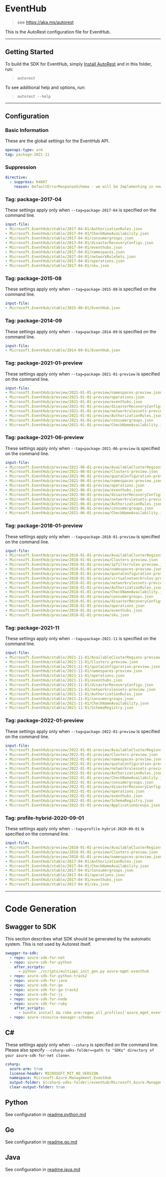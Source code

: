 # EventHub

> see https://aka.ms/autorest

This is the AutoRest configuration file for EventHub.



---
## Getting Started
To build the SDK for EventHub, simply [Install AutoRest](https://aka.ms/autorest/install) and in this folder, run:

> `autorest`

To see additional help and options, run:

> `autorest --help`
---

## Configuration



### Basic Information
These are the global settings for the EventHub API.

``` yaml
openapi-type: arm
tag: package-2021-11
```

### Suppression

``` yaml
directive:
  - suppress: R4007
    reason: DefaultErrorResponseSchema - we will be Implementing in new API version
```

### Tag: package-2017-04

These settings apply only when `--tag=package-2017-04` is specified on the command line.

``` yaml $(tag) == 'package-2017-04'
input-file:
- Microsoft.EventHub/stable/2017-04-01/AuthorizationRules.json
- Microsoft.EventHub/stable/2017-04-01/CheckNameAvailability.json
- Microsoft.EventHub/stable/2017-04-01/consumergroups.json
- Microsoft.EventHub/stable/2017-04-01/disasterRecoveryConfigs.json
- Microsoft.EventHub/stable/2017-04-01/eventhubs.json
- Microsoft.EventHub/stable/2017-04-01/namespaces.json
- Microsoft.EventHub/stable/2017-04-01/networkRuleSets.json
- Microsoft.EventHub/stable/2017-04-01/operations.json
- Microsoft.EventHub/stable/2017-04-01/sku.json
```


### Tag: package-2015-08

These settings apply only when `--tag=package-2015-08` is specified on the command line.

``` yaml $(tag) == 'package-2015-08'
input-file:
- Microsoft.EventHub/stable/2015-08-01/EventHub.json
```


### Tag: package-2014-09

These settings apply only when `--tag=package-2014-09` is specified on the command line.

``` yaml $(tag) == 'package-2014-09'
input-file:
- Microsoft.EventHub/stable/2014-09-01/EventHub.json
```

### Tag: package-2021-01-preview

These settings apply only when `--tag=package-2021-01-preview` is specified on the command line.

``` yaml $(tag) == 'package-2021-01-preview'
input-file:
- Microsoft.EventHub/preview/2021-01-01-preview/namespaces-preview.json
- Microsoft.EventHub/preview/2021-01-01-preview/operations.json
- Microsoft.EventHub/preview/2021-01-01-preview/eventhubs.json
- Microsoft.EventHub/preview/2021-01-01-preview/disasterRecoveryConfigs.json
- Microsoft.EventHub/preview/2021-01-01-preview/networkrulessets-preview.json
- Microsoft.EventHub/preview/2021-01-01-preview/AuthorizationRules.json
- Microsoft.EventHub/preview/2021-01-01-preview/consumergroups.json
- Microsoft.EventHub/preview/2021-01-01-preview/CheckNameAvailability.json
```

### Tag: package-2021-06-preview

These settings apply only when `--tag=package-2021-06-preview` is specified on the command line.

``` yaml $(tag) == 'package-2021-06-preview'
input-file:
- Microsoft.EventHub/preview/2021-06-01-preview/AvailableClusterRegions-preview.json
- Microsoft.EventHub/preview/2021-06-01-preview/Clusters-preview.json
- Microsoft.EventHub/preview/2021-06-01-preview/quotaConfiguration-preview.json
- Microsoft.EventHub/preview/2021-06-01-preview/namespaces-preview.json
- Microsoft.EventHub/preview/2021-06-01-preview/operations.json
- Microsoft.EventHub/preview/2021-06-01-preview/eventhubs.json
- Microsoft.EventHub/preview/2021-06-01-preview/disasterRecoveryConfigs.json
- Microsoft.EventHub/preview/2021-06-01-preview/networkrulessets-preview.json
- Microsoft.EventHub/preview/2021-06-01-preview/AuthorizationRules.json
- Microsoft.EventHub/preview/2021-06-01-preview/consumergroups.json
- Microsoft.EventHub/preview/2021-06-01-preview/CheckNameAvailability.json
```

### Tag: package-2018-01-preview

These settings apply only when `--tag=package-2018-01-preview` is specified on the command line.

``` yaml $(tag) == 'package-2018-01-preview'
input-file:
- Microsoft.EventHub/preview/2018-01-01-preview/AvailableClusterRegions-preview.json
- Microsoft.EventHub/preview/2018-01-01-preview/Clusters-preview.json
- Microsoft.EventHub/preview/2018-01-01-preview/ipfilterrules-preview.json
- Microsoft.EventHub/preview/2018-01-01-preview/namespaces-preview.json
- Microsoft.EventHub/preview/2018-01-01-preview/quotaConfiguration-preview.json
- Microsoft.EventHub/preview/2018-01-01-preview/virtualnetworkrules-preview.json
- Microsoft.EventHub/preview/2018-01-01-preview/networkrulessets-preview.json
- Microsoft.EventHub/preview/2018-01-01-preview/AuthorizationRules.json
- Microsoft.EventHub/preview/2018-01-01-preview/CheckNameAvailability.json
- Microsoft.EventHub/preview/2018-01-01-preview/consumergroups.json
- Microsoft.EventHub/preview/2018-01-01-preview/disasterRecoveryConfigs.json
- Microsoft.EventHub/preview/2018-01-01-preview/operations.json
- Microsoft.EventHub/preview/2018-01-01-preview/eventhubs.json
- Microsoft.EventHub/preview/2018-01-01-preview/sku.json
```

### Tag: package-2021-11

These settings apply only when `--tag=package-2021-11` is specified on the command line.

``` yaml $(tag) == 'package-2021-11'
input-file:
- Microsoft.EventHub/stable/2021-11-01/AvailableClusterRegions-preview.json
- Microsoft.EventHub/stable/2021-11-01/Clusters-preview.json
- Microsoft.EventHub/stable/2021-11-01/quotaConfiguration-preview.json
- Microsoft.EventHub/stable/2021-11-01/namespaces-preview.json
- Microsoft.EventHub/stable/2021-11-01/operations.json
- Microsoft.EventHub/stable/2021-11-01/eventhubs.json
- Microsoft.EventHub/stable/2021-11-01/disasterRecoveryConfigs.json
- Microsoft.EventHub/stable/2021-11-01/networkrulessets-preview.json
- Microsoft.EventHub/stable/2021-11-01/AuthorizationRules.json
- Microsoft.EventHub/stable/2021-11-01/consumergroups.json
- Microsoft.EventHub/stable/2021-11-01/CheckNameAvailability.json
- Microsoft.EventHub/stable/2021-11-01/SchemaRegistry.json
```

### Tag: package-2022-01-preview

These settings apply only when `--tag=package-2022-01-preview` is specified on the command line.

``` yaml $(tag) == 'package-2022-01-preview'
input-file:
- Microsoft.EventHub/preview/2022-01-01-preview/AvailableClusterRegions-preview.json
- Microsoft.EventHub/preview/2022-01-01-preview/Clusters-preview.json
- Microsoft.EventHub/preview/2022-01-01-preview/namespaces-preview.json
- Microsoft.EventHub/preview/2022-01-01-preview/quotaConfiguration-preview.json
- Microsoft.EventHub/preview/2022-01-01-preview/networkrulessets-preview.json
- Microsoft.EventHub/preview/2022-01-01-preview/AuthorizationRules.json
- Microsoft.EventHub/preview/2022-01-01-preview/CheckNameAvailability.json
- Microsoft.EventHub/preview/2022-01-01-preview/consumergroups.json
- Microsoft.EventHub/preview/2022-01-01-preview/disasterRecoveryConfigs.json
- Microsoft.EventHub/preview/2022-01-01-preview/operations.json
- Microsoft.EventHub/preview/2022-01-01-preview/eventhubs.json
- Microsoft.EventHub/preview/2022-01-01-preview/SchemaRegistry.json
- Microsoft.EventHub/preview/2022-01-01-preview/ApplicationGroups.json
```

### Tag: profile-hybrid-2020-09-01

These settings apply only when `--tag=profile-hybrid-2020-09-01` is specified on the command line.

``` yaml $(tag) == 'profile-hybrid-2020-09-01'
input-file:
- Microsoft.EventHub/preview/2018-01-01-preview/AvailableClusterRegions-preview.json
- Microsoft.EventHub/preview/2018-01-01-preview/Clusters-preview.json
- Microsoft.EventHub/preview/2018-01-01-preview/namespaces-preview.json
- Microsoft.EventHub/stable/2017-04-01/AuthorizationRules.json
- Microsoft.EventHub/stable/2017-04-01/CheckNameAvailability.json
- Microsoft.EventHub/stable/2017-04-01/consumergroups.json
- Microsoft.EventHub/stable/2017-04-01/operations.json
- Microsoft.EventHub/stable/2017-04-01/eventhubs.json
- Microsoft.EventHub/stable/2017-04-01/sku.json
```


---
# Code Generation


## Swagger to SDK

This section describes what SDK should be generated by the automatic system.
This is not used by Autorest itself.

``` yaml $(swagger-to-sdk)
swagger-to-sdk:
  - repo: azure-sdk-for-net
  - repo: azure-sdk-for-python
    after_scripts:
      - python ./scripts/multiapi_init_gen.py azure-mgmt-eventhub
  - repo: azure-sdk-for-python-track2
  - repo: azure-sdk-for-java
  - repo: azure-sdk-for-go
  - repo: azure-sdk-for-go-track2
  - repo: azure-sdk-for-js
  - repo: azure-sdk-for-node
  - repo: azure-sdk-for-ruby
    after_scripts:
      - bundle install && rake arm:regen_all_profiles['azure_mgmt_event_hub']
  - repo: azure-resource-manager-schemas
```


## C#

These settings apply only when `--csharp` is specified on the command line.
Please also specify `--csharp-sdks-folder=<path to "SDKs" directory of your azure-sdk-for-net clone>`.

``` yaml $(csharp)
csharp:
  azure-arm: true
  license-header: MICROSOFT_MIT_NO_VERSION
  namespace: Microsoft.Azure.Management.EventHub
  output-folder: $(csharp-sdks-folder)/eventhub/Microsoft.Azure.Management.EventHub/src/Generated
  clear-output-folder: true
```

## Python

See configuration in [readme.python.md](./readme.python.md)

## Go

See configuration in [readme.go.md](./readme.go.md)

## Java

See configuration in [readme.java.md](./readme.java.md)



